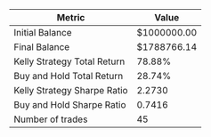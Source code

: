 | Metric | Value |
| --- | --- |
| Initial Balance | $1000000.00 |
| Final Balance | $1788766.14 |
| Kelly Strategy Total Return | 78.88% |
| Buy and Hold Total Return | 28.74% |
| Kelly Strategy Sharpe Ratio | 2.2730 |
| Buy and Hold Sharpe Ratio | 0.7416 |
| Number of trades | 45 |

